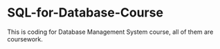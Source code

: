 # SQL-for-Database-Course
This is coding for Database Management System course, all of them are coursework.
